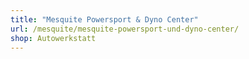 ```yaml
---
title: "Mesquite Powersport & Dyno Center"
url: /mesquite/mesquite-powersport-und-dyno-center/
shop: Autowerkstatt
---
```


